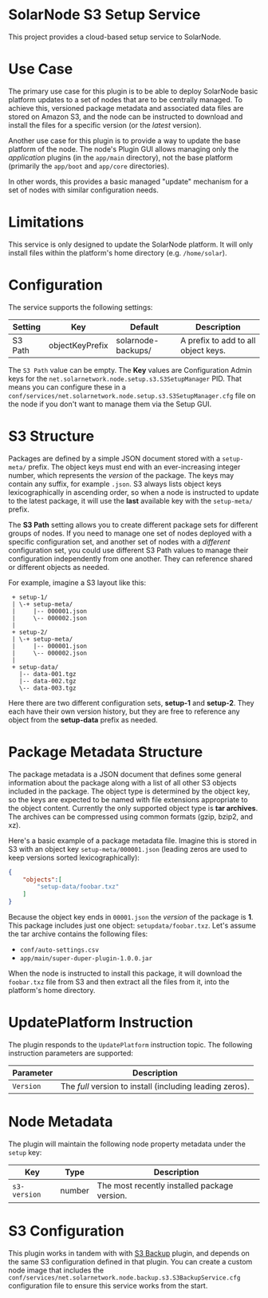 # SolarNode S3 Setup Service

This project provides a cloud-based setup service to SolarNode.

# Use Case

The primary use case for this plugin is to be able to deploy SolarNode basic
platform updates to a set of nodes that are to be centrally managed. To achieve
this, versioned package metadata and associated data files are stored on Amazon
S3, and the node can be instructed to download and install the files for a
specific version (or the _latest_ version).

Another use case for this plugin is to provide a way to update the base
platform of the node. The node's Plugin GUI allows managing only the
_application_ plugins (in the `app/main` directory), not the base platform
(primarily the `app/boot` and `app/core` directories).

In other words, this provides a basic managed "update" mechanism for a set
of nodes with similar configuration needs.


# Limitations

This service is only designed to update the SolarNode platform. It will only
install files within the platform's home directory (e.g. `/home/solar`).


# Configuration

The service supports the following settings:

| Setting    | Key             | Default            | Description                         |
|------------|-----------------|--------------------|-------------------------------------|
| S3 Path    | objectKeyPrefix | solarnode-backups/ | A prefix to add to all object keys. |

The `S3 Path` value can be empty. The **Key** values
are Configuration Admin keys for the `net.solarnetwork.node.setup.s3.S3SetupManager`
PID. That means you can configure these in a
`conf/services/net.solarnetwork.node.setup.s3.S3SetupManager.cfg` file on the
node if you don't want to manage them via the Setup GUI.

# S3 Structure

Packages are defined by a simple JSON document stored with a `setup-meta/`
prefix. The object keys must end with an ever-increasing integer number, which
represents the _version_ of the package. The keys may contain any suffix, for
example `.json`. S3 always lists object keys lexicographically in ascending
order, so when a node is instructed to update to the latest package, it will use
the **last** available key with the `setup-meta/` prefix.

The **S3 Path** setting allows you to create different package sets for different
groups of nodes. If you need to manage one set of nodes deployed with a specific
configuration set, and another set of nodes with a _different_ configuration set,
you could use different S3 Path values to manage their configuration independently
from one another. They can reference shared or different objects as needed.

For example, imagine a S3 layout like this:

```
 + setup-1/
 | \-+ setup-meta/
 |     |-- 000001.json
 |     \-- 000002.json
 |
 + setup-2/
 | \-+ setup-meta/
 |     |-- 000001.json
 |     \-- 000002.json
 |
 + setup-data/
   |-- data-001.tgz
   |-- data-002.tgz
   \-- data-003.tgz
```

Here there are two different configuration sets, **setup-1** and **setup-2**.
They each have their own version history, but they are free to reference
any object from the **setup-data** prefix as needed.

# Package Metadata Structure

The package metadata is a JSON document that defines some general information
about the package along with a list of all other S3 objects included in the
package. The object type is determined by the object key, so the keys are
expected to be named with file extensions appropriate to the object content.
Currently the only supported object type is **tar archives**. The archives can
be compressed using common formats (gzip, bzip2, and xz).

Here's a basic example of a package metadata file. Imagine this is stored in S3
with an object key `setup-meta/000001.json` (leading zeros are used to keep
versions sorted lexicographically):

```json
{
    "objects":[
        "setup-data/foobar.txz"
    ]
}
```

Because the object key ends in `00001.json` the _version_ of the package is
**1**. This package includes just one object: `setupdata/foobar.txz`. Let's
assume the tar archive contains the following files:

 * `conf/auto-settings.csv`
 * `app/main/super-duper-plugin-1.0.0.jar`

When the node is instructed to install this package, it will download the
`foobar.txz` file from S3 and then extract all the files from it, into the
platform's home directory.


# UpdatePlatform Instruction

The plugin responds to the `UpdatePlatform` instruction topic. The following
instruction parameters are supported:

| Parameter    | Description                                              |
|--------------|----------------------------------------------------------|
| `Version`    | The _full_ version to install (including leading zeros). |


# Node Metadata

The plugin will maintain the following node property metadata under the `setup`
key:

| Key          | Type   | Description                                  |
|--------------|--------|----------------------------------------------|
| `s3-version` | number | The most recently installed package version. |


# S3 Configuration

This plugin works in tandem with with [S3 Backup][s3-backup] plugin, and depends
on the same S3 configuration defined in that plugin. You can create a custom
node image that includes the
`conf/services/net.solarnetwork.node.backup.s3.S3BackupService.cfg`
configuration file to ensure this service works from the start.


 [s3-backup]: https://github.com/SolarNetwork/solarnetwork-node/tree/master/net.solarnetwork.node.backup.s3
